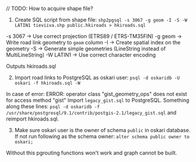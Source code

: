 // TODO: How to acquire shape file?

1. Create SQL script from shape file:
`shp2pgsql -s 3067 -g geom -I -S -W LATIN1 tieviiva.shp public.hkiroads > hkiroads.sql`

-s 3067 -> Use correct projection (ETRS89 / ETRS-TM35FIN)
-g geom -> Write road link geometry to `geom` column
-I -> Create spatial index on the geometry
-S -> Generate simple geometries (LineString instead of MultiLineString)
-W LATIN1 -> Use correct character encoding

Outputs hkiroads.sql

2. Import road links to PostgreSQL as oskari user:
`psql -d oskaridb -U oskari -f hkiroads.sql -W`

In case of error:
    ERROR: operator class "gist_geometry_ops" does not exist for access method "gist"
Import `legacy_gist.sql` to PostgreSQL. Something along these lines:
`psql -d oskaridb -f /usr/share/postgresql/9.1/contrib/postgis-2.1/legacy_gist.sql`
and reimport hkiroads.sql.

3. Make sure oskari user is the owner of schema `public` in oskari database.
If not run following as the schema owner:
`alter schema public owner to oskari;`

 Without this pgrouting functions won't work and graph cannot be built.

